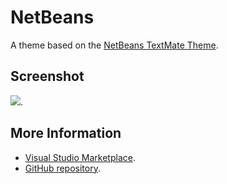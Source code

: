 # NetBeans

A theme based on the [NetBeans TextMate Theme](http://colorsublime.com/theme/NetBeans).


## Screenshot
![](https://raw.githubusercontent.com/gerane/VSCodeThemes/master/gerane.Theme-NetBeans/screenshot.png).


## More Information
* [Visual Studio Marketplace](https://marketplace.visualstudio.com/items/gerane.Theme-NetBeans).
* [GitHub repository](https://github.com/gerane/VSCodeThemes).
